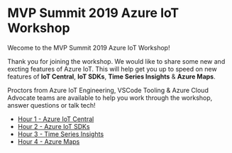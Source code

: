 # MVP Summit 2019 Azure IoT Workshop

Wecome to the MVP Summit 2019 Azure IoT Workshop!

Thank you for joining the workshop. We would like to share some new and excting features of Azure IoT. This will help get you up to speed on new features of **IoT Central**, **IoT SDKs**, **Time Series Insights** & **Azure Maps**.

Proctors from Azure IoT Engineering, VSCode Tooling & Azure Cloud Advocate teams are available to help you work through the workshop, answer questions or talk tech!

* [Hour 1 - Azure IoT Central](AzureIoTCentral)
* [Hour 2 - Azure IoT SDKs](AzureIoTSDKs)
* [Hour 3 - Time Series Insights](AzureTimeSeriesInsights)
* [Hour 4 - Azure Maps](AzureMaps)
